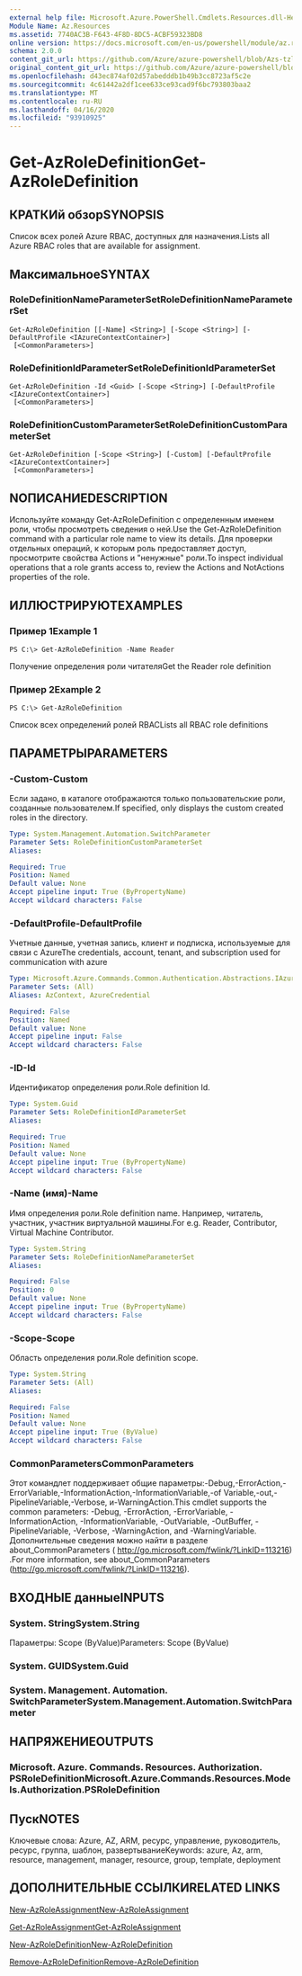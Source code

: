 ```yaml
---
external help file: Microsoft.Azure.PowerShell.Cmdlets.Resources.dll-Help.xml
Module Name: Az.Resources
ms.assetid: 7740AC3B-F643-4F8D-8DC5-ACBF59323BD8
online version: https://docs.microsoft.com/en-us/powershell/module/az.resources/get-Azroledefinition
schema: 2.0.0
content_git_url: https://github.com/Azure/azure-powershell/blob/Azs-tzl/src/Resources/Resources/help/Get-AzRoleDefinition.md
original_content_git_url: https://github.com/Azure/azure-powershell/blob/Azs-tzl/src/Resources/Resources/help/Get-AzRoleDefinition.md
ms.openlocfilehash: d43ec874af02d57abedddb1b49b3cc8723af5c2e
ms.sourcegitcommit: 4c61442a2df1cee633ce93cad9f6bc793803baa2
ms.translationtype: MT
ms.contentlocale: ru-RU
ms.lasthandoff: 04/16/2020
ms.locfileid: "93910925"
---
```

# <span data-ttu-id="65737-101">Get-AzRoleDefinition</span><span class="sxs-lookup"><span data-stu-id="65737-101">Get-AzRoleDefinition</span></span>

## <span data-ttu-id="65737-102">КРАТКИй обзор</span><span class="sxs-lookup"><span data-stu-id="65737-102">SYNOPSIS</span></span>
<span data-ttu-id="65737-103">Список всех ролей Azure RBAC, доступных для назначения.</span><span class="sxs-lookup"><span data-stu-id="65737-103">Lists all Azure RBAC roles that are available for assignment.</span></span>

## <span data-ttu-id="65737-104">Максимальное</span><span class="sxs-lookup"><span data-stu-id="65737-104">SYNTAX</span></span>

### <span data-ttu-id="65737-105">RoleDefinitionNameParameterSet</span><span class="sxs-lookup"><span data-stu-id="65737-105">RoleDefinitionNameParameterSet</span></span>
```
Get-AzRoleDefinition [[-Name] <String>] [-Scope <String>] [-DefaultProfile <IAzureContextContainer>]
 [<CommonParameters>]
```

### <span data-ttu-id="65737-106">RoleDefinitionIdParameterSet</span><span class="sxs-lookup"><span data-stu-id="65737-106">RoleDefinitionIdParameterSet</span></span>
```
Get-AzRoleDefinition -Id <Guid> [-Scope <String>] [-DefaultProfile <IAzureContextContainer>]
 [<CommonParameters>]
```

### <span data-ttu-id="65737-107">RoleDefinitionCustomParameterSet</span><span class="sxs-lookup"><span data-stu-id="65737-107">RoleDefinitionCustomParameterSet</span></span>
```
Get-AzRoleDefinition [-Scope <String>] [-Custom] [-DefaultProfile <IAzureContextContainer>]
 [<CommonParameters>]
```

## <span data-ttu-id="65737-108">NОПИСАНИЕ</span><span class="sxs-lookup"><span data-stu-id="65737-108">DESCRIPTION</span></span>
<span data-ttu-id="65737-109">Используйте команду Get-AzRoleDefinition с определенным именем роли, чтобы просмотреть сведения о ней.</span><span class="sxs-lookup"><span data-stu-id="65737-109">Use the Get-AzRoleDefinition command with a particular role name to view its details.</span></span>
<span data-ttu-id="65737-110">Для проверки отдельных операций, к которым роль предоставляет доступ, просмотрите свойства Actions и "ненужные" роли.</span><span class="sxs-lookup"><span data-stu-id="65737-110">To inspect individual operations that a role grants access to, review the Actions and NotActions properties of the role.</span></span>

## <span data-ttu-id="65737-111">ИЛЛЮСТРИРУЮТ</span><span class="sxs-lookup"><span data-stu-id="65737-111">EXAMPLES</span></span>

### <span data-ttu-id="65737-112">Пример 1</span><span class="sxs-lookup"><span data-stu-id="65737-112">Example 1</span></span>
```
PS C:\> Get-AzRoleDefinition -Name Reader
```

<span data-ttu-id="65737-113">Получение определения роли читателя</span><span class="sxs-lookup"><span data-stu-id="65737-113">Get the Reader role definition</span></span>

### <span data-ttu-id="65737-114">Пример 2</span><span class="sxs-lookup"><span data-stu-id="65737-114">Example 2</span></span>
```
PS C:\> Get-AzRoleDefinition
```

<span data-ttu-id="65737-115">Список всех определений ролей RBAC</span><span class="sxs-lookup"><span data-stu-id="65737-115">Lists all RBAC role definitions</span></span>

## <span data-ttu-id="65737-116">ПАРАМЕТРЫ</span><span class="sxs-lookup"><span data-stu-id="65737-116">PARAMETERS</span></span>

### <span data-ttu-id="65737-117">-Custom</span><span class="sxs-lookup"><span data-stu-id="65737-117">-Custom</span></span>
<span data-ttu-id="65737-118">Если задано, в каталоге отображаются только пользовательские роли, созданные пользователем.</span><span class="sxs-lookup"><span data-stu-id="65737-118">If specified, only displays the custom created roles in the directory.</span></span>

```yaml
Type: System.Management.Automation.SwitchParameter
Parameter Sets: RoleDefinitionCustomParameterSet
Aliases:

Required: True
Position: Named
Default value: None
Accept pipeline input: True (ByPropertyName)
Accept wildcard characters: False
```

### <span data-ttu-id="65737-119">-DefaultProfile</span><span class="sxs-lookup"><span data-stu-id="65737-119">-DefaultProfile</span></span>
<span data-ttu-id="65737-120">Учетные данные, учетная запись, клиент и подписка, используемые для связи с Azure</span><span class="sxs-lookup"><span data-stu-id="65737-120">The credentials, account, tenant, and subscription used for communication with azure</span></span>

```yaml
Type: Microsoft.Azure.Commands.Common.Authentication.Abstractions.IAzureContextContainer
Parameter Sets: (All)
Aliases: AzContext, AzureCredential

Required: False
Position: Named
Default value: None
Accept pipeline input: False
Accept wildcard characters: False
```

### <span data-ttu-id="65737-121">-ID</span><span class="sxs-lookup"><span data-stu-id="65737-121">-Id</span></span>
<span data-ttu-id="65737-122">Идентификатор определения роли.</span><span class="sxs-lookup"><span data-stu-id="65737-122">Role definition Id.</span></span>

```yaml
Type: System.Guid
Parameter Sets: RoleDefinitionIdParameterSet
Aliases:

Required: True
Position: Named
Default value: None
Accept pipeline input: True (ByPropertyName)
Accept wildcard characters: False
```

### <span data-ttu-id="65737-123">-Name (имя)</span><span class="sxs-lookup"><span data-stu-id="65737-123">-Name</span></span>
<span data-ttu-id="65737-124">Имя определения роли.</span><span class="sxs-lookup"><span data-stu-id="65737-124">Role definition name.</span></span>
<span data-ttu-id="65737-125">Например, читатель, участник, участник виртуальной машины.</span><span class="sxs-lookup"><span data-stu-id="65737-125">For e.g. Reader, Contributor, Virtual Machine Contributor.</span></span>

```yaml
Type: System.String
Parameter Sets: RoleDefinitionNameParameterSet
Aliases:

Required: False
Position: 0
Default value: None
Accept pipeline input: True (ByPropertyName)
Accept wildcard characters: False
```

### <span data-ttu-id="65737-126">-Scope</span><span class="sxs-lookup"><span data-stu-id="65737-126">-Scope</span></span>
<span data-ttu-id="65737-127">Область определения роли.</span><span class="sxs-lookup"><span data-stu-id="65737-127">Role definition scope.</span></span>

```yaml
Type: System.String
Parameter Sets: (All)
Aliases:

Required: False
Position: Named
Default value: None
Accept pipeline input: True (ByValue)
Accept wildcard characters: False
```

### <span data-ttu-id="65737-128">CommonParameters</span><span class="sxs-lookup"><span data-stu-id="65737-128">CommonParameters</span></span>
<span data-ttu-id="65737-129">Этот командлет поддерживает общие параметры:-Debug,-ErrorAction,-ErrorVariable,-InformationAction,-InformationVariable,-of Variable,-out,-PipelineVariable,-Verbose, и-WarningAction.</span><span class="sxs-lookup"><span data-stu-id="65737-129">This cmdlet supports the common parameters: -Debug, -ErrorAction, -ErrorVariable, -InformationAction, -InformationVariable, -OutVariable, -OutBuffer, -PipelineVariable, -Verbose, -WarningAction, and -WarningVariable.</span></span> <span data-ttu-id="65737-130">Дополнительные сведения можно найти в разделе about_CommonParameters ( http://go.microsoft.com/fwlink/?LinkID=113216) .</span><span class="sxs-lookup"><span data-stu-id="65737-130">For more information, see about_CommonParameters (http://go.microsoft.com/fwlink/?LinkID=113216).</span></span>

## <span data-ttu-id="65737-131">ВХОДНЫЕ данные</span><span class="sxs-lookup"><span data-stu-id="65737-131">INPUTS</span></span>

### <span data-ttu-id="65737-132">System. String</span><span class="sxs-lookup"><span data-stu-id="65737-132">System.String</span></span>
<span data-ttu-id="65737-133">Параметры: Scope (ByValue)</span><span class="sxs-lookup"><span data-stu-id="65737-133">Parameters: Scope (ByValue)</span></span>

### <span data-ttu-id="65737-134">System. GUID</span><span class="sxs-lookup"><span data-stu-id="65737-134">System.Guid</span></span>

### <span data-ttu-id="65737-135">System. Management. Automation. SwitchParameter</span><span class="sxs-lookup"><span data-stu-id="65737-135">System.Management.Automation.SwitchParameter</span></span>

## <span data-ttu-id="65737-136">НАПРЯЖЕНИЕ</span><span class="sxs-lookup"><span data-stu-id="65737-136">OUTPUTS</span></span>

### <span data-ttu-id="65737-137">Microsoft. Azure. Commands. Resources. Authorization. PSRoleDefinition</span><span class="sxs-lookup"><span data-stu-id="65737-137">Microsoft.Azure.Commands.Resources.Models.Authorization.PSRoleDefinition</span></span>

## <span data-ttu-id="65737-138">Пуск</span><span class="sxs-lookup"><span data-stu-id="65737-138">NOTES</span></span>
<span data-ttu-id="65737-139">Ключевые слова: Azure, AZ, ARM, ресурс, управление, руководитель, ресурс, группа, шаблон, развертывание</span><span class="sxs-lookup"><span data-stu-id="65737-139">Keywords: azure, Az, arm, resource, management, manager, resource, group, template, deployment</span></span>

## <span data-ttu-id="65737-140">ДОПОЛНИТЕЛЬНЫЕ ССЫЛКИ</span><span class="sxs-lookup"><span data-stu-id="65737-140">RELATED LINKS</span></span>

[<span data-ttu-id="65737-141">New-AzRoleAssignment</span><span class="sxs-lookup"><span data-stu-id="65737-141">New-AzRoleAssignment</span></span>](./New-AzRoleAssignment.md)

[<span data-ttu-id="65737-142">Get-AzRoleAssignment</span><span class="sxs-lookup"><span data-stu-id="65737-142">Get-AzRoleAssignment</span></span>](./Get-AzRoleAssignment.md)

[<span data-ttu-id="65737-143">New-AzRoleDefinition</span><span class="sxs-lookup"><span data-stu-id="65737-143">New-AzRoleDefinition</span></span>](./New-AzRoleDefinition.md)

[<span data-ttu-id="65737-144">Remove-AzRoleDefinition</span><span class="sxs-lookup"><span data-stu-id="65737-144">Remove-AzRoleDefinition</span></span>](./Remove-AzRoleDefinition.md)

